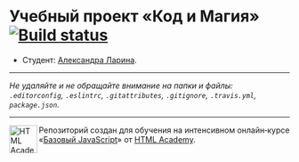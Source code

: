 # Учебный проект «Код и Магия» [![Build status][travis-image]][travis-url]

* Студент: [Александра Ларина](https://up.htmlacademy.ru/javascript/11/user/422049).

---

_Не удаляйте и не обращайте внимание на папки и файлы:_<br>
_`.editorconfig`, `.eslintrc`, `.gitattributes`, `.gitignore`, `.travis.yml`, `package.json`._

---

<a href="https://htmlacademy.ru/intensive/javascript"><img align="left" width="50" height="50" title="HTML Academy" src="https://up.htmlacademy.ru/static/img/intensive/javascript/logo-for-github.svg"></a>

Репозиторий создан для обучения на интенсивном онлайн‑курсе «[Базовый JavaScript](https://htmlacademy.ru/intensive/javascript)» от [HTML Academy](https://htmlacademy.ru).

[travis-image]: https://travis-ci.org/htmlacademy-javascript/422049-code-and-magick.svg?branch=master
[travis-url]: https://travis-ci.org/htmlacademy-javascript/422049-code-and-magick

